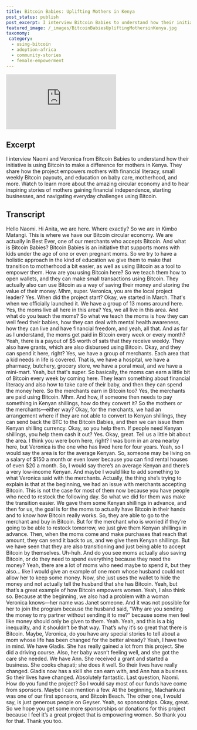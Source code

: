 ```yaml
---
title: Bitcoin Babies: Uplifting Mothers in Kenya
post_status: publish
post_excerpt: I interview Bitcoin Babies to understand how their initiative is using Bitcoin to make a difference for mothers in Kenya.
featured_image: /_images/BitcoinBabiesUpliftingMothersinKenya.jpg
taxonomy:
 category:
  - using-bitcoin
  - adoption-africa
  - community-stories
  - female-empowerment
---
```


<iframe src="https://player.vimeo.com/video/1063442909?badge=0&amp;autopause=0&amp;player_id=0&amp;app_id=58479" frameborder="0" allow="autoplay; fullscreen; picture-in-picture; clipboard-write; encrypted-media" title="Bitcoin Babies: Uplifting Mothers in Kenya"></iframe>

<div style="margin-bottom:30px;"></div>

## Excerpt

I interview Naomi and Veronica from Bitcoin Babies to understand how their initiative is using Bitcoin to make a difference for mothers in Kenya. They share how the project empowers mothers with financial literacy, small weekly Bitcoin payouts, and education on baby care, motherhood, and more. Watch to learn more about the amazing circular economy and to hear inspiring stories of mothers gaining financial independence, starting businesses, and navigating everyday challenges using Bitcoin.

## Transcript

Hello Naomi. Hi Anita, we are here. Where exactly? So we are in Kimbo Matangi. This is where we have our Bitcoin circular economy. We are actually in Best Ever, one of our merchants who accepts Bitcoin. And what is Bitcoin Babies? Bitcoin Babies is an initiative that supports moms with kids under the age of one or even pregnant moms. So we try to have a holistic approach in the kind of education we give them to make that transition to motherhood a bit easier, as well as using Bitcoin as a tool to empower them. How are you using Bitcoin here? So we teach them how to open wallets, and they can make small transactions using Bitcoin. They actually also can use Bitcoin as a way of saving their money and storing the value of their money. Mhm, super. Veronica, you are the local project leader? Yes. When did the project start? Okay, we started in March. That's when we officially launched it. We have a group of 13 moms around here. Yes, the moms live all here in this area? Yes, we all live in this area. And what do you teach the moms? So what we teach the moms is how they can well feed their babies, how they can deal with mental health awareness, how they can live and have financial freedom, and yeah, all that. And as far as I understand, the moms get paid in Bitcoin every week or every month? Yeah, there is a payout of $5 worth of sats that they receive weekly. They also have grants, which are also disbursed using Bitcoin. Okay, and they can spend it here, right? Yes, we have a group of merchants. Each area that a kid needs in life is covered. That is, we have a hospital, we have a pharmacy, butchery, grocery store, we have a poral meal, and we have a mini-mart. Yeah, but that's super. So basically, the moms can earn a little bit of Bitcoin every week by coming here. They learn something about financial literacy and also how to take care of their baby, and then they can spend the money here. So the merchants earn in Bitcoin too? Yes, the merchants are paid using Bitcoin. Mhm. And how, if someone then needs to pay something in Kenyan shillings, how do they convert it? So the mothers or the merchants—either way? Okay, for the merchants, we had an arrangement where if they are not able to convert to Kenyan shillings, they can send back the BTC to the Bitcoin Babies, and then we can issue them Kenyan shilling currency. Okay, so you help them. If people need Kenyan shillings, you help them cash it out? Yes. Okay, great. 
Tell us a little bit about the area. I think you were born here, right? I was born in an area nearby here, but Veronica is the one who has lived here for four years. Yeah, so I would say the area is for the average Kenyan. So, someone may be living on a salary of $150 a month or even lower because you can find rental houses of even $20 a month. So, I would say there’s an average Kenyan and there’s a very low-income Kenyan. And maybe I would like to add something to what Veronica said with the merchants. Actually, the thing she’s trying to explain is that at the beginning, we had an issue with merchants accepting Bitcoin. This is not the case for most of them now because you have people who need to restock the following day. So what we did for them was make the transition easier. We gave them some Kenyan shillings in advance, and then for us, the goal is for the moms to actually have Bitcoin in their hands and to know how Bitcoin really works. So, they are able to go to the merchant and buy in Bitcoin. But for the merchant who is worried if they’re going to be able to restock tomorrow, we just give them Kenyan shillings in advance. Then, when the moms come and make purchases that reach that amount, they can send it back to us, and we give them Kenyan shillings. But we have seen that they are also transitioning and just being able to accept Bitcoin by themselves. Uh-huh. And do you see moms actually also saving Bitcoin, or do they need to spend everything because they need the money? Yeah, there are a lot of moms who need maybe to spend it, but they also… like I would give an example of one mom whose husband could not allow her to keep some money. Now, she just uses the wallet to hide the money and not actually tell the husband that she has Bitcoin. Yeah, but that’s a great example of how Bitcoin empowers women. Yeah, I also think so. Because at the beginning, we also had a problem with a woman Veronica knows—her name was Janet someone. And it was not possible for her to join the program because the husband said, “Why are you sending the money to my partner without sending it to me?” because some men feel like money should only be given to them. Yeah. Yeah, and this is a big inequality, and it shouldn’t be that way. That’s why it’s so great that there is Bitcoin. Maybe, Veronica, do you have any special stories to tell about a mom whose life has been changed for the better already? Yeah, I have two in mind. We have Gladis. She has really gained a lot from this project. She did a driving course. Also, her baby wasn’t feeling well, and she got the care she needed. We have Ann. She received a grant and started a business. She cooks chapati; she does it well. So their lives have really changed. Gladis now has a skill she can earn with, and Ann has a business. So their lives have changed. Absolutely fantastic. Last question, Naomi. How do you fund the project? So I would say most of our funds have come from sponsors. Maybe I can mention a few. At the beginning, Machankura was one of our first sponsors, and Bitcoin Beach. The other one, I would say, is just generous people on Geyser. Yeah, so sponsorships. Okay, great. So we hope you get some more sponsorships or donations for this project because I feel it’s a great project that is empowering women. So thank you for that. Thank you too.
